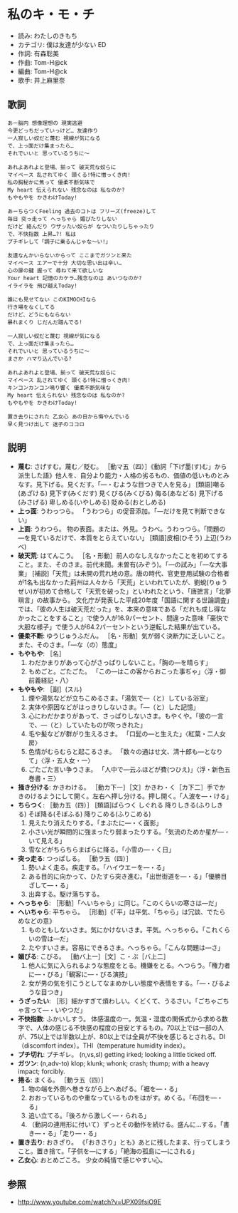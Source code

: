私のキ・モ・チ
===============

- 読み: わたしのきもち
- カテゴリ: 僕は友達が少ない ED
- 作詞: 有森聡美
- 作曲: Tom-H@ck
- 編曲: Tom-H@ck
- 歌手: 井上麻里奈


歌詞
-----

    あー脳内 想像理想の 現実逃避
    今更どっちだっていっけど… 友達作り
    一人寂しい奴だと蔑む 視線が気になる
    で、上っ面だけ集まったら…
    それでいいと 思っているうちに〜

    あれよあれよと登場、揃って 破天荒な奴らに
    マイペース 乱されてゆく 頭くる!特に憎っくき肉!
    私の胸秘かに焦って 優柔不断気味で
    My heart 伝えられない 残念なのは 私なのか?
    もやもやを かきわけToday!

    あーちらつくFeeling 過去のコトは フリーズ(freeze)して
    毎日 突っ走って へっちゃら 媚びたりしない
    だけど 絡んだり ウザッたい奴らが なついたりしちゃったり
    で、不快指数 上昇…?! 私は
    プチギレして「調子に乗るんじゃな〜い!」

    友達なんかいらないからって ここまでガツンと来た
    マイペース エアーで十分 大切な思い出は辛い…
    心の扉の鍵 握って 尋ねて来て欲しいな
    Your heart 記憶のカケラ…残念なのは あいつなのか?
    イライラを 飛び越えToday!

    誰にも見せてない このKIMOCHIなら
    行き場をなくしてる
    だけど、どうにもならない
    暴れまくり じだんだ踏んでる!

    一人寂しい奴だと蔑む 視線が気になる
    で、上っ面だけ集まったら…
    それでいいと 思っているうちに〜
    まさか ハマり込んでいる?

    あれよあれよと登場、揃って 破天荒な奴らに
    マイペース 乱されてゆく 頭くる!特に憎っくき肉!
    キンコンカンコン鳴り響く 優柔不断気味な
    My heart 伝えられない 残念なのは 私なのか?
    もやもやを かきわけToday!

    置き去りにされた 乙女心 あの日から悔やんでいる
    早く見つけ出して 迷子のココロ


説明
-----

- **蔑む**: さげすむ。蔑む／貶む。 ［動マ五（四）］《動詞「下げ墨(す)む」から派生した語》他人を、自分より能力・人格の劣るもの、価値の低いものとみなす。見下げる。見くだす。「―・むような目つきで人を見る」 [類語]嘲る(あざける) 見下す(みくだす) 見くびる(みくびる) 侮る(あなどる) 見下げる(みさげる) 卑しめる(いやしめる) 貶める(おとしめる)
- **上っ面**: うわっつら。 「うわつら」の促音添加。「―だけを見て判断できない」
- **上面**: うわつら。 物の表面。または、外見。うわべ。うわっつら。「問題の―を見ているだけで、本質をとらえていない」 [類語]皮相(ひそう) 上辺(うわべ) 　
- **破天荒**: はてんこう。 ［名・形動］前人のなしえなかったことを初めてすること。また、そのさま。前代未聞。未曽有(みぞう)。「―の試み」「―な大事業」 [補説]「天荒」は未開の荒れ地の意。唐の時代、官吏登用試験の合格者が1名も出なかった荊州は人々から「天荒」といわれていたが、劉蛻(りゅうぜい)が初めて合格して「天荒を破った」といわれたという、「唐摭言」「北夢瑣言」の故事から。 文化庁が発表した平成20年度「国語に関する世論調査」では、「彼の人生は破天荒だった」を、本来の意味である「だれも成し得なかったことをすること」で使う人が16.9パーセント、間違った意味「豪快で大胆な様子」で使う人が64.2パーセントという逆転した結果が出ている。
- **優柔不断**: ゆうじゅうふだん。 ［名・形動］気が弱く決断力に乏しいこと。また、そのさま。「―な（の）態度」
- **もやもや**: ［名］
    1. わだかまりがあって心がさっぱりしないこと。「胸の―を晴らす」
    2. もめごと。ごたごた。 「この―はこの客からおこった事ぢゃ」〈浮・御前義経記・八〉
- **もやもや**: ［副］(スル)
    1. 煙や湯気などが立ちこめるさま。「湯気で―（と）している浴室」
    2. 実体や原因などがはっきりしないさま。「―（と）した記憶」
    3. 心にわだかまりがあって、さっぱりしないさま。もやくや。「彼の一言で、―（と）していたものが吹っきれた」
    4. 毛や髪などが群がり生えるさま。 「口髭の―と生えた」〈紅葉・二人女房〉
    5. 色情がむらむらと起こるさま。 「数々の通はせ文、清十郎も―となりて」〈浮・五人女・一〉
    6. ごたごた言い争うさま。 「人中で―云ふほどが費(つひえ)」〈浮・新色五巻書・三〉
- **掻き分ける**: かきわける。 ［動カ下一］［文］かきわ・く［カ下二］手でかきのけるようにして開く。左右へ押し分ける。押し開く。「人波を―・ける」
- **ちらつく**: ［動カ五（四）］ [類語]ぱらつく しぐれる 降りしきる(ふりしきる) そぼ降る(そぼふる) 降りこめる(ふりこめる) 
    1. 見えたり消えたりする。「まぶたに―・く面影」
    2. 小さい光が瞬間的に強まったり弱まったりする。「気流のためか星が―・いて見える」
    3. 雪などがちらちらまばらに降る。「小雪の―・く日」
- **突っ走る**: つっぱしる。 ［動ラ五（四）］
    1. 勢いよく走る。疾走する。「ハイウエーを―・る」
    2. ある目的に向かって、ひたすら突き進む。「出世街道を―・る」「優勝目ざして―・る」
    3. 出奔する。駆け落ちする。
- **へっちゃら**: ［形動］「へいちゃら」に同じ。「このくらいの寒さは―だ」
- **へいちゃら**: 平ちゃら。 ［形動］《「平」は平気、「ちゃら」は冗談、でたらめなどの意》
    1. ものともしないさま。気にかけないさま。平気。へっちゃら。「これくらいの雪は―だ」
    2. たやすいさま。容易にできるさま。へっちゃら。「こんな問題は―さ」
- **媚びる**: こびる。 ［動バ上一］［文］こ・ぶ［バ上二］
    1. 他人に気に入られるような態度をとる。機嫌をとる。へつらう。「権力者に―・びる」「観客に―・びる演技」
    2. 女が男の気を引こうとしてなまめかしい態度や表情をする。「―・びるような目つき」
- **うざったい**: ［形］細かすぎて煩わしい。くどくて、うるさい。「ごちゃごちゃ言って―・いやつだ」
- **不快指数**: ふかいしすう。 体感温度の一。気温・湿度の関係式から求める数字で、人体の感じる不快感の程度の目安とするもの。70以上では一部の人が、75以上では半数以上が、80以上では全員が不快を感じるとされる。DI（discomfort index）。THI（temperature humidity index）。
- **プチ切れ**: プチギレ。 (n,vs,sl) getting irked; looking a little ticked off.
- **ガツン**: (n,adv-to) klop; klunk; whonk; crash; thump; with a heavy impact; forcibly.
- **捲る**: まくる。 ［動ラ五（四）］
    1. 物の端を外側へ巻きながら上へあげる。「裾を―・る」
    2. おおっているものや重なっているものをはがす。めくる。「布団を―・る」
    3. 追い立てる。「後ろから激しく―・られる」
    4. （動詞の連用形に付いて）ずっとその動作を続ける。盛んに…する。「書き―・る」「走り―・る」
- **置き去り**: おきざり。 《「おきさり」とも》あとに残したまま、行ってしまうこと。置き捨て。「子供を―にする」「絶海の孤島に―にされる」
- **乙女心**: おとめごころ。 少女の純情で感じやすい心。


参照
-----

- <http://www.youtube.com/watch?v=UPX09fsiO9E>
